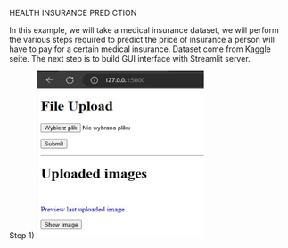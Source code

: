 HEALTH INSURANCE PREDICTION

In this example, we will take a medical insurance dataset, we will perform the various steps required to predict the price of insurance a person will have to pay for a certain medical insurance. Dataset come from  Kaggle seite. 
The next step is to build GUI interface with Streamlit server.


Step 1)
<img src="https://github.com/proteus21/COMPUTER-VISION/blob/main/4_Detection_image_Flask_Yolo/GUI/Flask1.JPG" width="300" height ="300">

